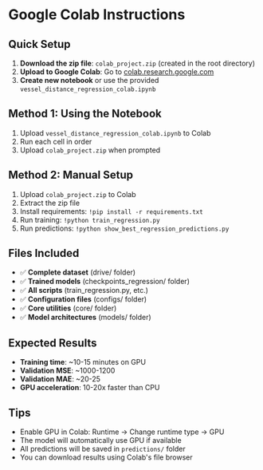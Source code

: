 # Google Colab Instructions

## Quick Setup

1. **Download the zip file**: `colab_project.zip` (created in the root directory)
2. **Upload to Google Colab**: Go to [colab.research.google.com](https://colab.research.google.com)
3. **Create new notebook** or use the provided `vessel_distance_regression_colab.ipynb`

## Method 1: Using the Notebook

1. Upload `vessel_distance_regression_colab.ipynb` to Colab
2. Run each cell in order
3. Upload `colab_project.zip` when prompted

## Method 2: Manual Setup

1. Upload `colab_project.zip` to Colab
2. Extract the zip file
3. Install requirements: `!pip install -r requirements.txt`
4. Run training: `!python train_regression.py`
5. Run predictions: `!python show_best_regression_predictions.py`

## Files Included

- ✅ **Complete dataset** (drive/ folder)
- ✅ **Trained models** (checkpoints_regression/ folder)
- ✅ **All scripts** (train_regression.py, etc.)
- ✅ **Configuration files** (configs/ folder)
- ✅ **Core utilities** (core/ folder)
- ✅ **Model architectures** (models/ folder)

## Expected Results

- **Training time**: ~10-15 minutes on GPU
- **Validation MSE**: ~1000-1200
- **Validation MAE**: ~20-25
- **GPU acceleration**: 10-20x faster than CPU

## Tips

- Enable GPU in Colab: Runtime → Change runtime type → GPU
- The model will automatically use GPU if available
- All predictions will be saved in `predictions/` folder
- You can download results using Colab's file browser 